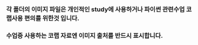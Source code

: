 ### 각 폴더의 이미지 파일은 개인적인 study에 사용하거나 파이썬 관련수업 코랩사용 편의를 위한것 입니다.
### 수업중 사용하는 코랩 자료엔 이미지 출처를 반드시 표시합니다.
### 
